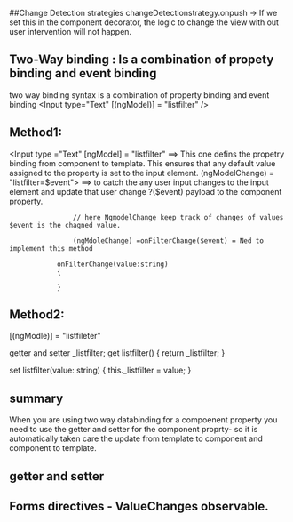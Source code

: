 ##Change Detection strategies
changeDetectionstrategy.onpush -> If we set this in the component decorator, the logic to change the view with out user 
intervention will not happen. 

## Two-Way binding : Is a combination of propety binding and event binding
two way binding syntax is a combination of property binding and event binding
<Input type="Text" [(ngModel)] = "listfilter" />

## Method1:
<Input type ="Text" [ngModel] = "listfilter"  ==> This one defins the propetry binding from component to template. This ensures that 
                                                   any default value assigned to the property is set to the input element. 
                    (ngModelChange) = "listfilter=$event">  ==> to catch the any user input changes to the input element and update that
                                                              user change ?($event) payload to the component property.
                                                               
                    // here NgmodelChange keep track of changes of values $event is the chagned value.
                    
                    (ngMdoleChange) =onFilterChange($event) = Ned to implement this method 
                    
                onFilterChange(value:string) 
                { 
                   
                }
                    
## Method2:

[(ngModle)] = "listfileter"

getter and setter
_listfilter;
get listfilter()
{ 
   return _listfilter;
}

set listfilter(value: string)
{ 
    this._listfilter = value;
} 
 
## summary
When you are using two way databinding for a compoenent property you need to use the 
getter and setter for the component proprty- so it is automatically taken care the update from template to component and 
component to template. 

## getter and setter
## Forms directives - ValueChanges observable. 
